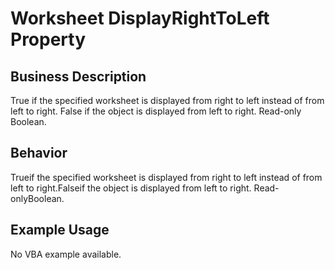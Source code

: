 # Worksheet DisplayRightToLeft Property

## Business Description
True if the specified worksheet is displayed from right to left instead of from left to right. False if the object is displayed from left to right. Read-only Boolean.

## Behavior
Trueif the specified worksheet is displayed from right to left instead of from left to right.Falseif the object is displayed from left to right. Read-onlyBoolean.

## Example Usage
No VBA example available.